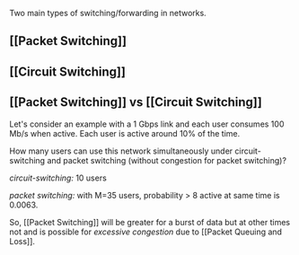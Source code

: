 Two main types of switching/forwarding in networks. 
## [[Packet Switching]]
## [[Circuit Switching]]

## [[Packet Switching]] vs [[Circuit Switching]]
Let's consider  an example with a 1 Gbps link and each user consumes 100 Mb/s when active. Each user is active around $10\%$ of the time. 

How many users can use this network simultaneously under circuit-switching and packet switching (without congestion for packet switching)?

*circuit-switching:* 10 users

*packet switching:* with M=35 users, probability > 8 active at same time is 0.0063.

So, [[Packet Switching]] will be greater for a burst of data but at other times not and is possible for *excessive congestion* due to [[Packet Queuing and Loss]].

